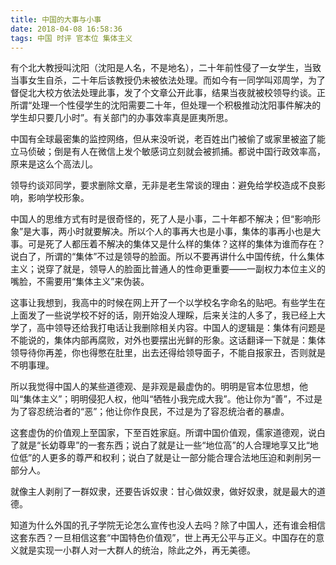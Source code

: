 ```yaml
---
title: 中国的大事与小事
date: 2018-04-08 16:58:36
tags: 中国 时评 官本位 集体主义
---
```




有个北大教授叫沈阳（沈阳是人名，不是地名），二十年前性侵了一女学生，当致当事女生自杀，二十年后该教授仍未被依法处理。而如今有一同学叫邓周学，为了督促北大校方依法处理此事，发了个文章公开此事，结果当夜就被校领导约谈。正所谓“处理一个性侵学生的沈阳需要二十年，但处理一个积极推动沈阳事件解决的学生却只要几小时”。有关部门的办事效率真是匪夷所思。

中国有全球最密集的监控网络，但从来没听说，老百姓出门被偷了或家里被盗了能立马侦破；倒是有人在微信上发个敏感词立刻就会被抓捕。都说中国行政效率高，原来是这么个高法儿。

领导约谈邓同学，要求删除文章，无非是老生常谈的理由：避免给学校造成不良影响，影响学校形象。

中国人的思维方式有时是很奇怪的，死了人是小事，二十年都不解决；但“影响形象”是大事，两小时就要解决。所以个人的事再大也是小事，集体的事再小也是大事。可是死了人都压着不解决的集体又是什么样的集体？这样的集体为谁而存在？说白了，所谓的“集体”不过是领导的脸面。所以不要再讲什么中国传统，什么集体主义；说穿了就是，领导人的脸面比普通人的性命更重要——一副权力本位主义的嘴脸，不需要用“集体主义”来伪装。

这事让我想到，我高中的时候在网上开了一个以学校名字命名的贴吧。有些学生在上面发了一些说学校不好的话，刚开始没人理睬，后来关注的人多了，我已经上大学了，高中领导还给我打电话让我删除相关内容。中国人的逻辑是：集体有问题是不能说的，集体内部再腐败，对外也要摆出光鲜的形象。这话翻译一下就是：集体领导待你再差，你也得憋在肚里，出去还得给领导面子，不能自报家丑，否则就是不明事理。

所以我觉得中国人的某些道德观、是非观是最虚伪的。明明是官本位思想，他叫“集体主义”；明明侵犯人权，他叫“牺牲小我完成大我”。他让你为“善”，不过是为了容忍统治者的“恶”；他让你作良民，不过是为了容忍统治者的暴虐。

这套虚伪的价值观上至国家，下至百姓家庭。所谓中国价值观，儒家道德观，说白了就是“长幼尊卑”的一套东西；说白了就是让一些“地位高”的人合理地享又比“地位低”的人更多的尊严和权利；说白了就是让一部分能合理合法地压迫和剥削另一部分人。

就像主人剥削了一群奴隶，还要告诉奴隶：甘心做奴隶，做好奴隶，就是最大的道德。

知道为什么外国的孔子学院无论怎么宣传也没人去吗？除了中国人，还有谁会相信这套东西？一旦相信这套“中国特色价值观”，世上再无公平与正义。中国存在的意义就是实现一小群人对一大群人的统治，除此之外，再无美德。
